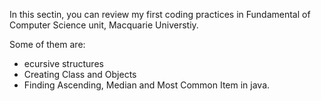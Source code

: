 In this sectin, you can review my first coding practices in Fundamental of Computer Science unit, Macquarie Universtiy.

Some of them are:
- ecursive structures
- Creating Class and Objects 
- Finding Ascending, Median and Most Common Item in java.
